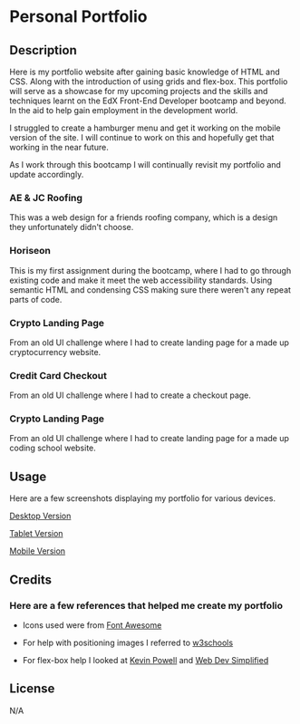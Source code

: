 # Personal Portfolio

## Description

Here is my portfolio website after gaining basic knowledge of HTML and CSS. Along with the introduction of using grids and flex-box. This portfolio will serve as a showcase for my upcoming projects and the skills and techniques learnt on the EdX Front-End Developer bootcamp and beyond. In the aid to help gain employment in the development world.

I struggled to create a hamburger menu and get it working on the mobile version of the site. I will continue to work on this and hopefully get that working in the near future.

As I work through this bootcamp I will continually revisit my portfolio and update accordingly.

### **AE & JC Roofing** <br>

This was a web design for a friends roofing company, which is a design they unfortunately didn't choose.

### **Horiseon**<br>

This is my first assignment during the bootcamp, where I had to go through existing code and make it meet the web accessibility standards. Using semantic HTML and condensing CSS making sure there weren't any repeat parts of code.

### **Crypto Landing Page**<br>

From an old UI challenge where I had to create landing page for a made up cryptocurrency website.

### **Credit Card Checkout**<br>

From an old UI challenge where I had to create a checkout page.

### **Crypto Landing Page**<br>

From an old UI challenge where I had to create landing page for a made up coding school website.

## Usage

Here are a few screenshots displaying my portfolio for various devices.

[Desktop Version](assets/images/desktop-screenshot.pdf)

[Tablet Version](assets/images/tablet-screenshot.pdf)

[Mobile Version](assets/images/mobile-screenshot.pdf)

## Credits

### Here are a few references that helped me create my portfolio

- Icons used were from [Font Awesome](https://fontawesome.com/)

- For help with positioning images I referred to [w3schools](https://www.w3schools.com/css/css3_object-fit.asp)

- For flex-box help I looked at [Kevin Powell](https://www.youtube.com/@KevinPowell) and [Web Dev Simplified](https://www.youtube.com/@WebDevSimplified)

## License

N/A
